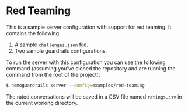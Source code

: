 # Red Teaming

This is a sample server configuration with support for red teaming. It contains the following:

1. A sample `challenges.json` file.
2. Two sample guardrails configurations.

To run the server with this configuration you can use the following command (assuming you've cloned the repository and are running the command from the root of the project):

```bash
$ nemoguardrails server --config=examples/red-teaming
```

The rated conversations will be saved in a CSV file named `ratings.csv` in the current working directory.
